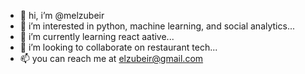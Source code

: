 - 👋 hi, i’m @melzubeir
- 👀 i’m interested in python, machine learning, and social analytics...
- 🌱 i’m currently learning react aative...
- 💞️ i’m looking to collaborate on restaurant tech...
- 📫 you can reach me at elzubeir@gmail.com 
